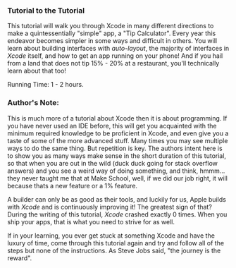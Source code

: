 ### Tutorial to the Tutorial

This tutorial will walk you through Xcode in many different directions to make a quintessentially "simple" app, a "Tip Calculator". Every year this endeavor becomes simpler in some ways and difficult in others. You will learn about building interfaces with _auto-layout_, the majority of interfaces in _Xcode_ itself, and how to get an app running on your phone! And if you hail from a land that does not tip 15% - 20% at a restaurant, you'll technically learn about that too!

Running Time: 1 - 2 hours.


### Author's Note:

This is much more of a tutorial about Xcode then it is about programming. If you have never used an IDE before, this will get you acquainted with the minimum required knowledge to be proficient in Xcode, and even give you a taste of some of the more advanced stuff. Many times you may see multiple ways to do the same thing. But repetition is key. The authors intent here is to show you as many ways make sense in the short duration of this tutorial, so that when you are out in the wild (duck duck going for stack overflow answers) and you see a weird way of doing something, and think, hmmm... they never taught me that at Make School, well, if we did our job right, it will because thats a new feature or a 1% feature.


 A builder can only be as good as their tools, and luckily for us, Apple builds with _Xcode_ and is continuously improving it! The greatest sign of that? During the writing of this tutorial, _Xcode_ crashed exactly 0 times. When you ship your apps, that is what you need to strive for as well.


If in your learning, you ever get stuck at something Xcode and have the luxury of time, come through this tutorial again and try and follow all of the steps but none of the instructions. As Steve Jobs said, "the journey is the reward".
